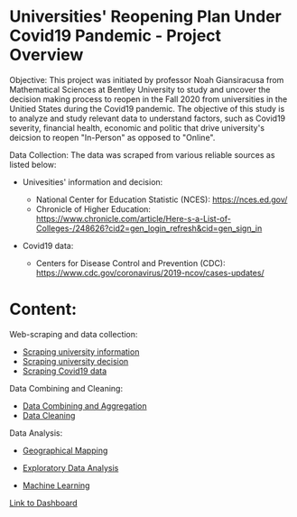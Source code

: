 
# Universities' Reopening Plan Under Covid19 Pandemic - Project Overview

Objective: This project was initiated by professor Noah Giansiracusa from Mathematical Sciences at Bentley University to study and uncover the decision making process to reopen in the Fall 2020 from universities in the Unitied States during the Covid19 pandemic. The objective of this study is to analyze and study relevant data to understand factors, such as Covid19 severity, financial health, economic and politic that drive university's deicsion to reopen "In-Person" as opposed to "Online".

Data Collection: The data was scraped from various reliable sources as listed below:

  * Univesities' information and decision:
    * National Center for Education Statistic (NCES): https://nces.ed.gov/
    * Chronicle of Higher Education: https://www.chronicle.com/article/Here-s-a-List-of-Colleges-/248626?cid2=gen_login_refresh&cid=gen_sign_in

  * Covid19 data:
    * Centers for Disease Control and Prevention (CDC): https://www.cdc.gov/coronavirus/2019-ncov/cases-updates/
 
 
 # Content:
 
 Web-scraping and data collection:
  * [Scraping university information](https://github.com/dmanvn/dmanvn.github.io/blob/master/Scrape_University_Info.ipynb)
  * [Scraping university decision](https://github.com/dmanvn/dmanvn.github.io/blob/master/Scrape_University_Decision.ipynb)
  * [Scraping Covid19 data](https://github.com/dmanvn/dmanvn.github.io/blob/master/Scrape_Covid19.ipynb)

 Data Combining and Cleaning:
  * [Data Combining and Aggregation](https://github.com/dmanvn/dmanvn.github.io/blob/master/Data_Combine.ipynb)
  * [Data Cleaning](https://github.com/dmanvn/dmanvn.github.io/blob/master/Data%20Cleaning.ipynb)
  
Data Analysis:
 
  * [Geographical Mapping](https://nbviewer.jupyter.org/github/dmanvn/dmanvn.github.io/blob/master/University%20Mapping.ipynb)

  * [Exploratory Data Analysis](https://github.com/dmanvn/dmanvn.github.io/blob/master/EDA.ipynb)

  * [Machine Learning](https://github.com/dmanvn/dmanvn.github.io/blob/master/Machine%20Learning.ipynb)

[Link to Dashboard](https://university-reopenning.herokuapp.com/)
